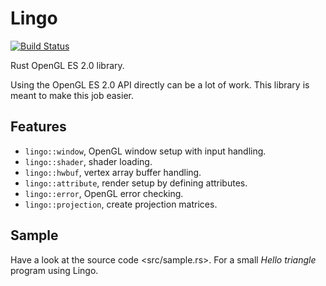 # Lingo
[![Build Status](https://travis-ci.org/carlmartus/lingo.svg?branch=master)](https://travis-ci.org/carlmartus/lingo)

Rust OpenGL ES 2.0 library.

Using the OpenGL ES 2.0 API directly can be a lot of work.
This library is meant to make this job easier.

## Features
 * `lingo::window`, OpenGL window setup with input handling.
 * `lingo::shader`, shader loading.
 * `lingo::hwbuf`, vertex array buffer handling.
 * `lingo::attribute`, render setup by defining attributes.
 * `lingo::error`, OpenGL error checking.
 * `lingo::projection`, create projection matrices.

## Sample
Have a look at the source code <src/sample.rs>.
For a small *Hello triangle* program using Lingo.
